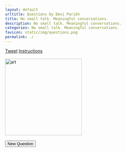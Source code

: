 ```yaml
---
layout: default
urltitle: Questions by Devi Parikh
title: No small talk. Meaningful conversations.
description: No small talk. Meaningful conversations.
categories: No small talk. Meaningful conversations.
favicon: static/img/questions.png
permalink: ./
---
```

<div class="container">
    <p class="center">
        <a href="https://twitter.com/share?ref_src=twsrc%5Etfw" class="twitter-share-button" data-text="Prefer deeper connections over small talk? This simple conversation tool by @deviparikh is pretty cool!" data-show-count="false">Tweet</a>
        <script async src="https://platform.twitter.com/widgets.js" charset="utf-8"></script>
        <a href="./instructions.html">Instructions</a>
        <!-- <a href="#" onclick="javascript:window.location.href='mailto:deviparikh.dp@gmail.com?subject=Question suggestion&body=Question: %0d%0a%0d%0a(Optional) Question source (e.g., your name if you came up with the question): %0d%0a%0d%0a(Optional) Question source link (e.g., link to your webpage or Twitter): '">Contribute</a> -->
        <!-- <a href="../">Devi</a>'s -->
        <!-- <a href="../art.html">Art</a> -->
        <br><br>
        <a name="artlnk" id="artlnk" href="https://deviparikh.com/create_your_own/tessellation.html"><img name="art" id="art" alt="art" height="250"></a>
        <br><br>
        <button type="newQuestion" id="newQButton" onclick="newQuestion()">New Question</button>
        <br><br>
        <font class="question" name="q" id="q"></font>
        <br>
        <!-- <font class = "source" >&mdash;</font> -->
        <a name="srclnk" id="srclnk">
            <font name="src" id="src"></font>
        </a>
        <script src="./static/data/questions.js"></script>
        <script src="./static/data/art.js"></script>
        <script type="text/javascript">
        // console.log(qlist.length);
        // console.log(alist.length);
        // console.log(alist[newArtId].length);
        window.onload = function() {
            var url_string = window.location.href;
            var url = new URL(url_string);

            var qid = url.searchParams.get("qid");
            // var aid = url.searchParams.get("aid");
            var apid = url.searchParams.get("apid");
            if (qid == null) {
                qid = Math.floor(Math.random() * qlist.length);
                url.searchParams.append('qid', qid);
            }
            // if (aid == null) {
            //     aid = Math.floor(Math.random() * alist.length);
            //     url.searchParams.append('aid', aid);
            // }
            if (apid == null) {
                apid = Math.floor(Math.random() * alist.length);
                url.searchParams.append('apid', apid);
            }
            window.history.pushState("", "", url.href);

            document.getElementById('q').innerHTML = qlist[qid].q;
            document.getElementById('srclnk').href = qlist[qid].srclnk;
            document.getElementById('src').innerHTML = qlist[qid].src;
            
            document.getElementById('art').src = alist[apid].art;
            // document.getElementById('artlnk').href = alist[apid].artlnk;
        }
        </script>
    </p>
</div>
<script type="text/javascript">
function newQuestion() {
    qid = Math.floor(Math.random() * qlist.length);
    // aid = Math.floor(Math.random() * alist.length);
    apid = Math.floor(Math.random() * alist.length);

    document.getElementById('q').innerHTML = qlist[qid].q;
    document.getElementById('srclnk').href = qlist[qid].srclnk;
    document.getElementById('src').innerHTML = qlist[qid].src;

    document.getElementById('art').src = alist[apid].art;
    // document.getElementById('artlnk').href = alist[apid].artlnk;

    var url_string = window.location.href;
    var url = new URL(url_string);
    url.searchParams.set('qid', qid);
    // url.searchParams.set('aid', aid);
    url.searchParams.set('apid', apid);
    window.history.pushState("", "", url.href);

}
</script>
<!-- <a name="artlnk" id="artlnk" href="../art.html"><img name = "art" id="art" src="https://www.cc.gatech.edu/~parikh/static/strokes/1.png" alt="art" height="250" class="center"></a>
        <br><br>
        <font class = "question" name="q" id="q"> What surprises you the most about this world?</font> 
        <br><br><br>
         <a href="../"><font class = "source" name="src" id="src" > &mdash; Devi Parikh</font></a> -->